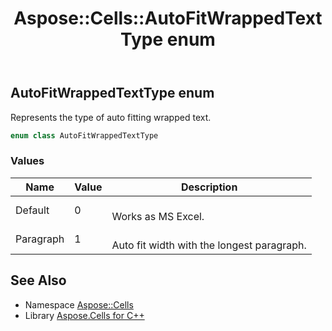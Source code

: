 ﻿---
title: Aspose::Cells::AutoFitWrappedTextType enum
linktitle: AutoFitWrappedTextType
second_title: Aspose.Cells for C++ API Reference
description: 'Aspose::Cells::AutoFitWrappedTextType enum. Represents the type of auto fitting wrapped text in C++.'
type: docs
weight: 18000
url: /cpp/aspose.cells/autofitwrappedtexttype/
---
## AutoFitWrappedTextType enum


Represents the type of auto fitting wrapped text.

```cpp
enum class AutoFitWrappedTextType
```

### Values

| Name | Value | Description |
| --- | --- | --- |
| Default | 0 | <br>Works as MS Excel. |
| Paragraph | 1 | <br>Auto fit width with the longest paragraph. |

## See Also

* Namespace [Aspose::Cells](../)
* Library [Aspose.Cells for C++](../../)
